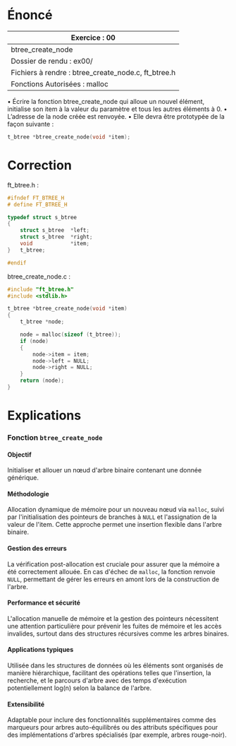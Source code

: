 # Énoncé

| Exercice : 00                                       |
| --------------------------------------------------- |
| btree_create_node                                   |
| Dossier de rendu : ex00/                            |
| Fichiers à rendre : btree_create_node.c, ft_btree.h |
| Fonctions Autorisées : malloc                       |
• Écrire la fonction btree_create_node qui alloue un nouvel élément, initialise son item à la valeur du paramètre et tous les autres éléments à 0.
• L’adresse de la node créée est renvoyée.
• Elle devra être prototypée de la façon suivante :
```C
t_btree *btree_create_node(void *item);
```
# Correction

ft_btree.h :
```C
#ifndef FT_BTREE_H
# define FT_BTREE_H

typedef struct s_btree
{
	struct s_btree	*left;
	struct s_btree	*right;
	void			*item;
}	t_btree;

#endif
```

btree_create_node.c :
```C
#include "ft_btree.h"
#include <stdlib.h>

t_btree	*btree_create_node(void	*item)
{
	t_btree	*node;

	node = malloc(sizeof (t_btree));
	if (node)
	{
		node->item = item;
		node->left = NULL;
		node->right = NULL;
	}
	return (node);
}
```
# Explications

### Fonction `btree_create_node`

#### Objectif
Initialiser et allouer un nœud d'arbre binaire contenant une donnée générique.

#### Méthodologie
Allocation dynamique de mémoire pour un nouveau nœud via `malloc`, suivi par l'initialisation des pointeurs de branches à `NULL` et l'assignation de la valeur de l'item. Cette approche permet une insertion flexible dans l'arbre binaire.

#### Gestion des erreurs
La vérification post-allocation est cruciale pour assurer que la mémoire a été correctement allouée. En cas d'échec de `malloc`, la fonction renvoie `NULL`, permettant de gérer les erreurs en amont lors de la construction de l'arbre.

#### Performance et sécurité
L'allocation manuelle de mémoire et la gestion des pointeurs nécessitent une attention particulière pour prévenir les fuites de mémoire et les accès invalides, surtout dans des structures récursives comme les arbres binaires.

#### Applications typiques
Utilisée dans les structures de données où les éléments sont organisés de manière hiérarchique, facilitant des opérations telles que l'insertion, la recherche, et le parcours d'arbre avec des temps d'exécution potentiellement log(n) selon la balance de l'arbre.

#### Extensibilité
Adaptable pour inclure des fonctionnalités supplémentaires comme des marqueurs pour arbres auto-équilibrés ou des attributs spécifiques pour des implémentations d'arbres spécialisés (par exemple, arbres rouge-noir).